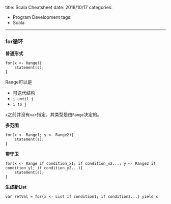 title: Scala Cheatsheet
date: 2018/10/17
categories:
- Program Development
tags:
- Scala
---


### for循环 ###

**普通形式**

    for(x <- Range){
    	statement(s);
    }

Range可以是

  - 可迭代结构
  - `i until j`
  - `i to j`

`x`之前并没有`var`指定。其类型是由`Range`决定的。

**多范围**

    for(x <- Range1; y <- Range2){
    	statement(s);
    }


**带守卫**

    for(x <- Range if condition_x1; if condition_x2...; y <- Range2 if condition_y1; if condition_y2...){
    	statement(s);
    }


**生成新List**

    var retVal = for{x <- List if condition1; if condition2...} yield x

